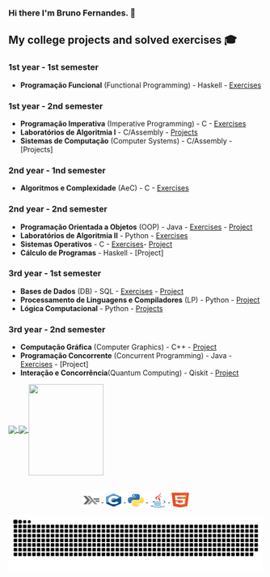 ### Hi there I'm Bruno Fernandes. 👋


## My college projects and solved exercises 🎓 
### 1st year - 1st semester 
- **Programação Funcional** (Functional Programming) - Haskell - [Exercises](https://github.com/BrunoFernandes25/Programa-o-Funcional) 

### 1st year - 2nd semester 
- **Programação Imperativa** (Imperative Programming) - C - [Exercises](https://github.com/BrunoFernandes25/Programa-o-Imperativa)
- **Laboratórios de Algoritmia I** - C/Assembly - [Projects](https://github.com/BrunoFernandes25/LA-I/tree/main/LA1/CC-PL-3-G-08-main)
- **Sistemas de Computação** (Computer Systems) - C/Assembly - [Projects] 

### 2nd year - 1nd semester 
- **Algoritmos e Complexidade** (AeC) - C - [Exercises](https://github.com/BrunoFernandes25/AeC)

### 2nd year - 2nd semester 
- **Programação Orientada a Objetos** (OOP) - Java - [Exercises](https://github.com/BrunoFernandes25/POO/tree/master/src) - [Project](https://github.com/BrunoFernandes25/POO/tree/master/Projeto)
- **Laboratórios de Algoritmia II** - Python - [Exercises](https://github.com/BrunoFernandes25/LA-II)
- **Sistemas Operativos** - C - [Exercises](https://github.com/BrunoFernandes25/Sistemas-Operativos/tree/main/Guioes)- [Project](https://github.com/BrunoFernandes25/Projeto-SO)
- **Cálculo de Programas** - Haskell - [Project]

### 3rd year - 1st semester 
- **Bases de Dados** (DB) - SQL - [Exercises](https://github.com/BrunoFernandes25/Base-de-Dados/tree/master/Fichas) - [Project](https://github.com/BrunoFernandes25/Base-de-Dados/tree/master/Projeto)
- **Processamento de Linguagens e Compiladores** (LP) - Python - [Project](https://github.com/BrunoFernandes25/PLC)
- **Lógica Computacional** - Python - [Projects](https://github.com/BrunoFernandes25/Logica-Computacional)

### 3rd year - 2nd semester 
- **Computação Gráfica** (Computer Graphics) - C++ - [Project](https://github.com/BrunoFernandes25/Computacao-Grafica)
- **Programação Concorrente** (Concurrent Programming) - Java - [Exercises](https://github.com/BrunoFernandes25/Programa-o-Concorrente/tree/main/Te%C3%B3rico%20Pr%C3%A1tica) - [Project]
- **Interação e Concorrência**(Quantum Computing) - Qiskit - [Project](https://github.com/BrunoFernandes25/IC)


<div>
  <a href="https://github.com/BrunoFernandes25">
  <img height="180em"   align="center" src="https://github-readme-stats.vercel.app/api?username=BrunoFernandes25&show_icons=true&theme=github_dark&include_all_commits=true&count_private=true"/>
  <img height="180em"  align="center" src="https://github-readme-stats.vercel.app/api/top-langs/?username=BrunoFernandes25&layout=compact&langs_count=7&theme=github_dark" />

  <img align="center" width="148" height="180" src="https://media1.tenor.com/images/68e8337fb4eb7e40645d832c64762a8b/tenor.gif?itemid=19443613">
</div>
 <br>
<div  align="center"> 
  <div style="display: inline_block"><br>
  <img align="center" alt="Haskell" height="30" width="40" src="https://raw.githubusercontent.com/github/explore/80688e429a7d4ef2fca1e82350fe8e3517d3494d/topics/haskell/haskell.png"> 
  <img align="center" alt="C" height="30" width="40" src="https://raw.githubusercontent.com/github/explore/f3e22f0dca2be955676bc70d6214b95b13354ee8/topics/c/c.png">
  <img align="center" alt="Python" height="30" width="40" src="https://raw.githubusercontent.com/devicons/devicon/master/icons/python/python-original.svg">
  <img align="center" alt="Java" height="30" width="40" src="https://raw.githubusercontent.com/devicons/devicon/master/icons/java/java-original.svg">
  <img align="center" alt="HTML" height="30" width="40" src="https://raw.githubusercontent.com/devicons/devicon/master/icons/html5/html5-original.svg">
  
  ![Snake animation](https://github.com/BrunoFernandes25/BrunoFernandes25/blob/output/github-contribution-grid-snake.svg)
    
</div>


<!--
**BrunoFernandes25/BrunoFernandes25** is a ✨ _special_ ✨ repository because its `README.md` (this file) appears on your GitHub profile.

Here are some ideas to get you started:

- 🔭 I’m currently studying Computer Science at the University of Minho.
- 🌱 I’m currently learning Java and Python.
